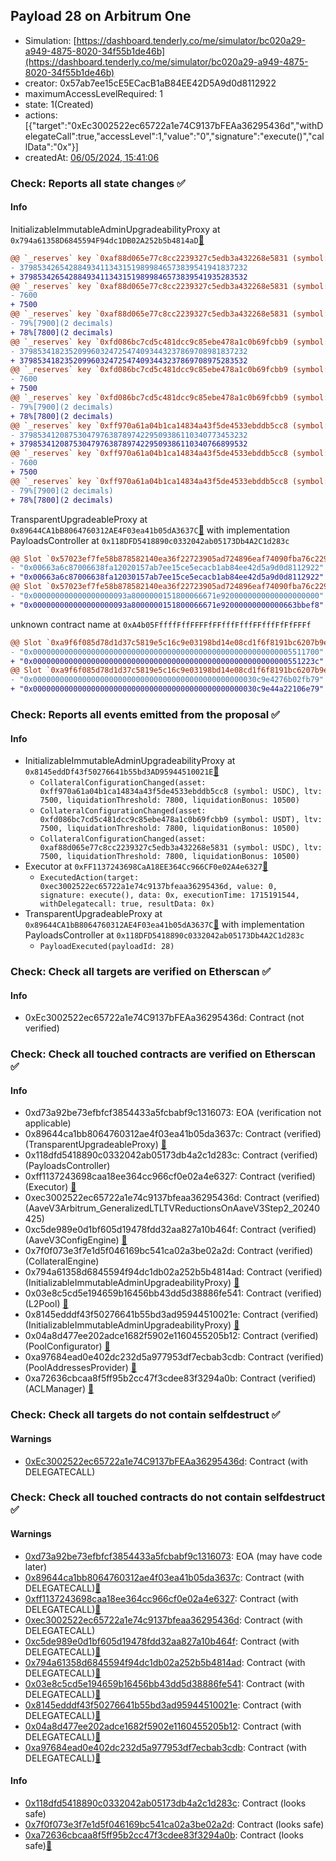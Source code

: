 ## Payload 28 on Arbitrum One

- Simulation: [https://dashboard.tenderly.co/me/simulator/bc020a29-a949-4875-8020-34f55b1de46b](https://dashboard.tenderly.co/me/simulator/bc020a29-a949-4875-8020-34f55b1de46b)
- creator: 0x57ab7ee15cE5ECacB1aB84EE42D5A9d0d8112922
- maximumAccessLevelRequired: 1
- state: 1(Created)
- actions: [{"target":"0xEc3002522ec65722a1e74C9137bFEAa36295436d","withDelegateCall":true,"accessLevel":1,"value":"0","signature":"execute()","callData":"0x"}]
- createdAt: [06/05/2024, 15:41:06](https://arbiscan.io/tx/0x71722c07a10ac085e0800be68048a52ad9a6a0d4bbc8223c6bf2bf68bbcd2102)

### Check: Reports all state changes :white_check_mark:

#### Info


InitializableImmutableAdminUpgradeabilityProxy at `0x794a61358D6845594F94dc1DB02A252b5b4814aD`[:ghost:](https://github.com/bgd-labs/aave-address-book "AaveV3Arbitrum.POOL")
```diff
@@ `_reserves` key `0xaf88d065e77c8cc2239327c5edb3a432268e5831 (symbol: USDC).configuration.data` @@
- 379853426542884934113431519899846573839541941837232
+ 379853426542884934113431519899846573839541935283532
@@ `_reserves` key `0xaf88d065e77c8cc2239327c5edb3a432268e5831 (symbol: USDC).configuration.data_decoded.ltv` @@
- 7600
+ 7500
@@ `_reserves` key `0xaf88d065e77c8cc2239327c5edb3a432268e5831 (symbol: USDC).configuration.data_decoded.liquidationThreshold` @@
- 79%[7900](2 decimals)
+ 78%[7800](2 decimals)
@@ `_reserves` key `0xfd086bc7cd5c481dcc9c85ebe478a1c0b69fcbb9 (symbol: USDT).configuration.data` @@
- 379853418235209960324725474093443237869708981837232
+ 379853418235209960324725474093443237869708975283532
@@ `_reserves` key `0xfd086bc7cd5c481dcc9c85ebe478a1c0b69fcbb9 (symbol: USDT).configuration.data_decoded.ltv` @@
- 7600
+ 7500
@@ `_reserves` key `0xfd086bc7cd5c481dcc9c85ebe478a1c0b69fcbb9 (symbol: USDT).configuration.data_decoded.liquidationThreshold` @@
- 79%[7900](2 decimals)
+ 78%[7800](2 decimals)
@@ `_reserves` key `0xff970a61a04b1ca14834a43f5de4533ebddb5cc8 (symbol: USDC).configuration.data` @@
- 379853412087530479763878974229509386110340773453232
+ 379853412087530479763878974229509386110340766899532
@@ `_reserves` key `0xff970a61a04b1ca14834a43f5de4533ebddb5cc8 (symbol: USDC).configuration.data_decoded.ltv` @@
- 7600
+ 7500
@@ `_reserves` key `0xff970a61a04b1ca14834a43f5de4533ebddb5cc8 (symbol: USDC).configuration.data_decoded.liquidationThreshold` @@
- 79%[7900](2 decimals)
+ 78%[7800](2 decimals)
```

TransparentUpgradeableProxy at `0x89644CA1bB8064760312AE4F03ea41b05dA3637C`[:ghost:](https://github.com/bgd-labs/aave-address-book "GovernanceV3Arbitrum.PAYLOADS_CONTROLLER") with implementation PayloadsController at `0x118DFD5418890c0332042ab05173Db4A2C1d283c`
```diff
@@ Slot `0x57023ef7fe58b878582140ea36f22723905ad724896eaf74090fba76c229bd22` @@
- "0x00663a6c87006638fa12020157ab7ee15ce5ecacb1ab84ee42d5a9d0d8112922"
+ "0x00663a6c87006638fa12030157ab7ee15ce5ecacb1ab84ee42d5a9d0d8112922"
@@ Slot `0x57023ef7fe58b878582140ea36f22723905ad724896eaf74090fba76c229bd23` @@
- "0x000000000000000000093a8000000151800066671e9200000000000000000000"
+ "0x000000000000000000093a8000000151800066671e92000000000000663bbef8"
```

unknown contract name at `0xA4b05FffffFffFFFFfFFfffFfffFFfffFfFfFFFf`
```diff
@@ Slot `0xa9f6f085d78d1d37c5819e5c16c9e03198bd14e08cd1f6f8191bc6207b9e9706` @@
- "0x0000000000000000000000000000000000000000000000000000000005511700"
+ "0x000000000000000000000000000000000000000000000000000000000551223c"
@@ Slot `0xa9f6f085d78d1d37c5819e5c16c9e03198bd14e08cd1f6f8191bc6207b9e970b` @@
- "0x00000000000000000000000000000000000000000000000030c9e4276b02fb79"
+ "0x00000000000000000000000000000000000000000000000030c9e44a22106e79"
```


### Check: Reports all events emitted from the proposal :white_check_mark:

#### Info

- InitializableImmutableAdminUpgradeabilityProxy at `0x8145eddDf43f50276641b55bd3AD95944510021E`[:ghost:](https://github.com/bgd-labs/aave-address-book "AaveV3Arbitrum.POOL_CONFIGURATOR")
  - `CollateralConfigurationChanged(asset: 0xff970a61a04b1ca14834a43f5de4533ebddb5cc8 (symbol: USDC), ltv: 7500, liquidationThreshold: 7800, liquidationBonus: 10500)`
  - `CollateralConfigurationChanged(asset: 0xfd086bc7cd5c481dcc9c85ebe478a1c0b69fcbb9 (symbol: USDT), ltv: 7500, liquidationThreshold: 7800, liquidationBonus: 10500)`
  - `CollateralConfigurationChanged(asset: 0xaf88d065e77c8cc2239327c5edb3a432268e5831 (symbol: USDC), ltv: 7500, liquidationThreshold: 7800, liquidationBonus: 10500)`
- Executor at `0xFF1137243698CaA18EE364Cc966CF0e02A4e6327`[:ghost:](https://github.com/bgd-labs/aave-address-book "AaveV3Arbitrum.ACL_ADMIN, GovernanceV3Arbitrum.EXECUTOR_LVL_1")
  - `ExecutedAction(target: 0xec3002522ec65722a1e74c9137bfeaa36295436d, value: 0, signature: execute(), data: 0x, executionTime: 1715191544, withDelegatecall: true, resultData: 0x)`
- TransparentUpgradeableProxy at `0x89644CA1bB8064760312AE4F03ea41b05dA3637C`[:ghost:](https://github.com/bgd-labs/aave-address-book "GovernanceV3Arbitrum.PAYLOADS_CONTROLLER") with implementation PayloadsController at `0x118DFD5418890c0332042ab05173Db4A2C1d283c`
  - `PayloadExecuted(payloadId: 28)`

### Check: Check all targets are verified on Etherscan :white_check_mark:

#### Info

- 0xEc3002522ec65722a1e74C9137bFEAa36295436d: Contract (not verified) 

### Check: Check all touched contracts are verified on Etherscan :white_check_mark:

#### Info

- 0xd73a92be73efbfcf3854433a5fcbabf9c1316073: EOA (verification not applicable)
- 0x89644ca1bb8064760312ae4f03ea41b05da3637c: Contract (verified) (TransparentUpgradeableProxy) [:ghost:](https://github.com/bgd-labs/aave-address-book "GovernanceV3Arbitrum.PAYLOADS_CONTROLLER")
- 0x118dfd5418890c0332042ab05173db4a2c1d283c: Contract (verified) (PayloadsController) 
- 0xff1137243698caa18ee364cc966cf0e02a4e6327: Contract (verified) (Executor) [:ghost:](https://github.com/bgd-labs/aave-address-book "AaveV3Arbitrum.ACL_ADMIN, GovernanceV3Arbitrum.EXECUTOR_LVL_1")
- 0xec3002522ec65722a1e74c9137bfeaa36295436d: Contract (verified) (AaveV3Arbitrum_GeneralizedLTLTVReductionsOnAaveV3Step2_20240425) 
- 0xc5de989e0d1bf605d19478fdd32aa827a10b464f: Contract (verified) (AaveV3ConfigEngine) [:ghost:](https://github.com/bgd-labs/aave-address-book "AaveV3Arbitrum.CONFIG_ENGINE")
- 0x7f0f073e3f7e1d5f046169bc541ca02a3be02a2d: Contract (verified) (CollateralEngine) 
- 0x794a61358d6845594f94dc1db02a252b5b4814ad: Contract (verified) (InitializableImmutableAdminUpgradeabilityProxy) [:ghost:](https://github.com/bgd-labs/aave-address-book "AaveV3Arbitrum.POOL")
- 0x03e8c5cd5e194659b16456bb43dd5d38886fe541: Contract (verified) (L2Pool) [:ghost:](https://github.com/bgd-labs/aave-address-book "AaveV3Arbitrum.POOL_IMPL")
- 0x8145edddf43f50276641b55bd3ad95944510021e: Contract (verified) (InitializableImmutableAdminUpgradeabilityProxy) [:ghost:](https://github.com/bgd-labs/aave-address-book "AaveV3Arbitrum.POOL_CONFIGURATOR")
- 0x04a8d477ee202adce1682f5902e1160455205b12: Contract (verified) (PoolConfigurator) [:ghost:](https://github.com/bgd-labs/aave-address-book "AaveV3Arbitrum.POOL_CONFIGURATOR_IMPL")
- 0xa97684ead0e402dc232d5a977953df7ecbab3cdb: Contract (verified) (PoolAddressesProvider) [:ghost:](https://github.com/bgd-labs/aave-address-book "AaveV3Arbitrum.POOL_ADDRESSES_PROVIDER")
- 0xa72636cbcaa8f5ff95b2cc47f3cdee83f3294a0b: Contract (verified) (ACLManager) [:ghost:](https://github.com/bgd-labs/aave-address-book "AaveV3Arbitrum.ACL_MANAGER")

### Check: Check all targets do not contain selfdestruct :white_check_mark:

#### Warnings

- [0xEc3002522ec65722a1e74C9137bFEAa36295436d](https://arbiscan.io/address/0xEc3002522ec65722a1e74C9137bFEAa36295436d): Contract (with DELEGATECALL)

### Check: Check all touched contracts do not contain selfdestruct :white_check_mark:

#### Warnings

- [0xd73a92be73efbfcf3854433a5fcbabf9c1316073](https://arbiscan.io/address/0xd73a92be73efbfcf3854433a5fcbabf9c1316073): EOA (may have code later)
- [0x89644ca1bb8064760312ae4f03ea41b05da3637c](https://arbiscan.io/address/0x89644ca1bb8064760312ae4f03ea41b05da3637c): Contract (with DELEGATECALL)[:ghost:](https://github.com/bgd-labs/aave-address-book "GovernanceV3Arbitrum.PAYLOADS_CONTROLLER")
- [0xff1137243698caa18ee364cc966cf0e02a4e6327](https://arbiscan.io/address/0xff1137243698caa18ee364cc966cf0e02a4e6327): Contract (with DELEGATECALL)[:ghost:](https://github.com/bgd-labs/aave-address-book "AaveV3Arbitrum.ACL_ADMIN, GovernanceV3Arbitrum.EXECUTOR_LVL_1")
- [0xec3002522ec65722a1e74c9137bfeaa36295436d](https://arbiscan.io/address/0xec3002522ec65722a1e74c9137bfeaa36295436d): Contract (with DELEGATECALL)
- [0xc5de989e0d1bf605d19478fdd32aa827a10b464f](https://arbiscan.io/address/0xc5de989e0d1bf605d19478fdd32aa827a10b464f): Contract (with DELEGATECALL)[:ghost:](https://github.com/bgd-labs/aave-address-book "AaveV3Arbitrum.CONFIG_ENGINE")
- [0x794a61358d6845594f94dc1db02a252b5b4814ad](https://arbiscan.io/address/0x794a61358d6845594f94dc1db02a252b5b4814ad): Contract (with DELEGATECALL)[:ghost:](https://github.com/bgd-labs/aave-address-book "AaveV3Arbitrum.POOL")
- [0x03e8c5cd5e194659b16456bb43dd5d38886fe541](https://arbiscan.io/address/0x03e8c5cd5e194659b16456bb43dd5d38886fe541): Contract (with DELEGATECALL)[:ghost:](https://github.com/bgd-labs/aave-address-book "AaveV3Arbitrum.POOL_IMPL")
- [0x8145edddf43f50276641b55bd3ad95944510021e](https://arbiscan.io/address/0x8145edddf43f50276641b55bd3ad95944510021e): Contract (with DELEGATECALL)[:ghost:](https://github.com/bgd-labs/aave-address-book "AaveV3Arbitrum.POOL_CONFIGURATOR")
- [0x04a8d477ee202adce1682f5902e1160455205b12](https://arbiscan.io/address/0x04a8d477ee202adce1682f5902e1160455205b12): Contract (with DELEGATECALL)[:ghost:](https://github.com/bgd-labs/aave-address-book "AaveV3Arbitrum.POOL_CONFIGURATOR_IMPL")
- [0xa97684ead0e402dc232d5a977953df7ecbab3cdb](https://arbiscan.io/address/0xa97684ead0e402dc232d5a977953df7ecbab3cdb): Contract (with DELEGATECALL)[:ghost:](https://github.com/bgd-labs/aave-address-book "AaveV3Arbitrum.POOL_ADDRESSES_PROVIDER")

#### Info

- [0x118dfd5418890c0332042ab05173db4a2c1d283c](https://arbiscan.io/address/0x118dfd5418890c0332042ab05173db4a2c1d283c): Contract (looks safe)
- [0x7f0f073e3f7e1d5f046169bc541ca02a3be02a2d](https://arbiscan.io/address/0x7f0f073e3f7e1d5f046169bc541ca02a3be02a2d): Contract (looks safe)
- [0xa72636cbcaa8f5ff95b2cc47f3cdee83f3294a0b](https://arbiscan.io/address/0xa72636cbcaa8f5ff95b2cc47f3cdee83f3294a0b): Contract (looks safe)[:ghost:](https://github.com/bgd-labs/aave-address-book "AaveV3Arbitrum.ACL_MANAGER")

